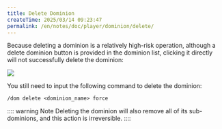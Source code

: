 ```yaml
---
title: Delete Dominion
createTime: 2025/03/14 09:23:47
permalink: /en/notes/doc/player/dominion/delete/
---
```


Because deleting a dominion is a relatively high-risk operation, although a delete dominion button is provided in the
dominion list, clicking it directly will not successfully delete the dominion:

![](/player/dominion/delete/1.png)

You still need to input the following command to delete the dominion:

```
/dom delete <dominion_name> force
```

:::: warning Note
Deleting the dominion will also remove all of its sub-dominions, and this action is irreversible.
::::